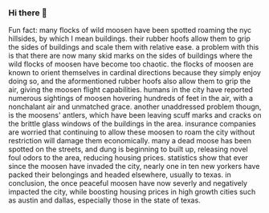### Hi there 👋

Fun fact: many flocks of wild moosen have been spotted roaming the nyc hillsides, by which I mean buildings. their rubber hoofs allow them to grip the sides of buildings and scale them with relative ease. a problem with this is that there are now many skid marks on the sides of buildings where the wild flocks of moosen have become too chaotic. the flocks of moosen are known to orient themselves in cardinal directions because they simply enjoy doing so, and the aformentioned rubber hoofs also allow them to grip the air, giving the moosen flight capabilities. humans in the city have reported numerous sightings of moosen hovering hundreds of feet in the air, with a nonchalant air and unmatched grace. another unaddressed problem thougn, is the moosens' antlers, which have been leaving scuff marks and cracks on the brittle glass windows of the buildings in the area. insurance companies are worried that continuing to allow these moosen to roam the city without restriction will damage them economically. many a dead moose has been spotted on the streets, and dung is beginning to built up, releasing novel foul odors to the area, reducing housing prices. statistics show that ever since the moosen have invaded the city, nearly one in ten new yorkers have packed their belongings and headed elsewhere, usually to texas. in conclusion, the once peaceful moosen have now severly and negatively impacted the city, while boosting housing prices in high growth cities such as austin and dallas, especially those in the state of texas.

<!--
**SamuelYarbrough/SamuelYarbrough** is a ✨ _special_ ✨ repository because its `README.md` (this file) appears on your GitHub profile.

Here are some ideas to get you started:

- 🔭 I’m currently working on ...
- 🌱 I’m currently learning ...
- 👯 I’m looking to collaborate on ...
- 🤔 I’m looking for help with ...
- 💬 Ask me about ...
- 📫 How to reach me: ...
- 😄 Pronouns: ...
- ⚡ Fun fact: ...
-->
